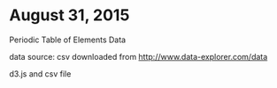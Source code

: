 # August 31, 2015

Periodic Table of Elements Data

data source: csv downloaded from http://www.data-explorer.com/data  


d3.js and csv file


